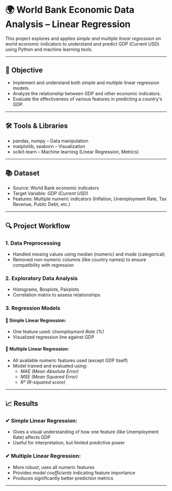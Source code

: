 # 🌍 World Bank Economic Data Analysis – Linear Regression

This project explores and applies *simple and multiple linear regression* on world economic indicators to understand and predict GDP (Current USD) using Python and machine learning tools.

---

## 🎯 Objective

- Implement and understand both *simple* and *multiple* linear regression models.
- Analyze the relationship between GDP and other economic indicators.
- Evaluate the effectiveness of various features in predicting a country's GDP.

---

## 🛠 Tools & Libraries

- pandas, numpy – Data manipulation
- matplotlib, seaborn – Visualization
- scikit-learn – Machine learning (Linear Regression, Metrics)

---

## 📚 Dataset

- Source: World Bank economic indicators
- Target Variable: *GDP (Current USD)*
- Features: Multiple numeric indicators (Inflation, Unemployment Rate, Tax Revenue, Public Debt, etc.)

---

## 🔍 Project Workflow

### 1. Data Preprocessing
- Handled missing values using median (numeric) and mode (categorical)
- Removed non-numeric columns (like country names) to ensure compatibility with regression

### 2. Exploratory Data Analysis
- Histograms, Boxplots, Pairplots
- Correlation matrix to assess relationships

### 3. Regression Models

#### 🔹 Simple Linear Regression:
- One feature used: *Unemployment Rate (%)*
- Visualized regression line against GDP

#### 🔹 Multiple Linear Regression:
- All available numeric features used (except GDP itself)
- Model trained and evaluated using:
  - *MAE (Mean Absolute Error)*
  - *MSE (Mean Squared Error)*
  - *R² (R-squared score)*

---

## 📈 Results

### ✔ Simple Linear Regression:
- Gives a visual understanding of how one feature (like Unemployment Rate) affects GDP
- Useful for interpretation, but limited predictive power

### ✔ Multiple Linear Regression:
- More robust, uses all numeric features
- Provides *model coefficients* indicating feature importance
- Produces significantly better prediction metrics

---
